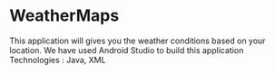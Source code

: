 # WeatherMaps
This application will gives you the weather conditions based on your location.
We have used Android Studio to build this application
Technologies : Java, XML
